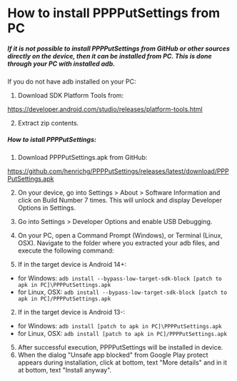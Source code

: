 How to install PPPPutSettings from PC
=====================================

##### If it is not possible to install PPPPutSettings from GitHub or other sources directly on the device, then it can be installed from PC. This is done through your PC with installed adb.

If you do not have adb installed on your PC:
1. Download SDK Platform Tools from:

<https://developer.android.com/studio/releases/platform-tools.html>

2. Extract zip contents.

##### How to istall PPPPutSettings:

1. Download PPPPutSettings.apk from GitHub:

<https://github.com/henrichg/PPPPutSettings/releases/latest/download/PPPPutSettings.apk>

2. On your device, go into Settings > About > Software Information and click on Build Number 7 times. This will unlock and display Developer Options in Settings.
3. Go into Settings > Developer Options and enable USB Debugging.
4. On your PC, open a Command Prompt (Windows), or Terminal (Linux, OSX). Navigate to the folder where you extracted your adb files, and execute the following command:

1. If in the target device is Android 14+: 
- for Windows:
  `adb install --bypass-low-target-sdk-block [patch to apk in PC]\PPPPutSettings.apk`
- for Linux, OSX:
  `adb install --bypass-low-target-sdk-block [patch to apk in PC]/PPPPutSettings.apk`
 
2. If in the target device is Android 13-:
- for Windows:
  `adb install [patch to apk in PC]\PPPPutSettings.apk`
- for Linux, OSX:
  `adb install [patch to apk in PC]/PPPPutSettings.apk`


5. After successful execution, PPPPutSettings will be installed in device.
6. When the dialog "Unsafe app blocked" from Google Play protect appears during installation, click at bottom, text "More details" and in it at bottom, text "Install anyway".

